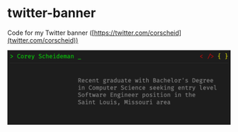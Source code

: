 # twitter-banner

Code for my Twitter banner ([https://twitter.com/corscheid](twitter.com/corscheid))

![LinkedIn Banner Image](./twitter-banner-image.png)
